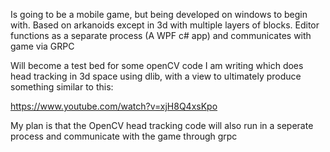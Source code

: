 Is going to be a mobile game, but being developed on windows to begin with.
Based on arkanoids except in 3d with multiple layers of blocks.
Editor functions as a separate process (A WPF c# app) and communicates with game via GRPC

Will become a test bed for some openCV code  I am writing which does head tracking in 3d space using dlib, with a view to ultimately produce something similar to this: 

https://www.youtube.com/watch?v=xjH8Q4xsKpo

My plan is that the OpenCV head tracking code will also run in a seperate process and communicate with the game through grpc

